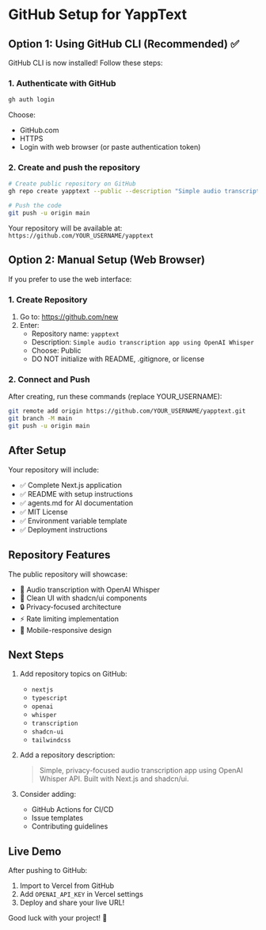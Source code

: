 # GitHub Setup for YappText

## Option 1: Using GitHub CLI (Recommended) ✅

GitHub CLI is now installed! Follow these steps:

### 1. Authenticate with GitHub
```bash
gh auth login
```
Choose:
- GitHub.com
- HTTPS
- Login with web browser (or paste authentication token)

### 2. Create and push the repository
```bash
# Create public repository on GitHub
gh repo create yapptext --public --description "Simple audio transcription app using OpenAI Whisper" --source=. --remote=origin

# Push the code
git push -u origin main
```

Your repository will be available at: `https://github.com/YOUR_USERNAME/yapptext`

## Option 2: Manual Setup (Web Browser)

If you prefer to use the web interface:

### 1. Create Repository
1. Go to: https://github.com/new
2. Enter:
   - Repository name: `yapptext`
   - Description: `Simple audio transcription app using OpenAI Whisper`
   - Choose: Public
   - DO NOT initialize with README, .gitignore, or license

### 2. Connect and Push
After creating, run these commands (replace YOUR_USERNAME):

```bash
git remote add origin https://github.com/YOUR_USERNAME/yapptext.git
git branch -M main
git push -u origin main
```

## After Setup

Your repository will include:
- ✅ Complete Next.js application
- ✅ README with setup instructions
- ✅ agents.md for AI documentation
- ✅ MIT License
- ✅ Environment variable template
- ✅ Deployment instructions

## Repository Features

The public repository will showcase:
- 🎵 Audio transcription with OpenAI Whisper
- 🎨 Clean UI with shadcn/ui components
- 🔒 Privacy-focused architecture
- ⚡ Rate limiting implementation
- 📱 Mobile-responsive design

## Next Steps

1. Add repository topics on GitHub:
   - `nextjs`
   - `typescript`
   - `openai`
   - `whisper`
   - `transcription`
   - `shadcn-ui`
   - `tailwindcss`

2. Add a repository description:
   > Simple, privacy-focused audio transcription app using OpenAI Whisper API. Built with Next.js and shadcn/ui.

3. Consider adding:
   - GitHub Actions for CI/CD
   - Issue templates
   - Contributing guidelines

## Live Demo

After pushing to GitHub:
1. Import to Vercel from GitHub
2. Add `OPENAI_API_KEY` in Vercel settings
3. Deploy and share your live URL!

Good luck with your project! 🚀